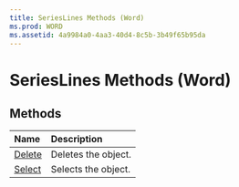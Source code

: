 ```yaml
---
title: SeriesLines Methods (Word)
ms.prod: WORD
ms.assetid: 4a9984a0-4aa3-40d4-8c5b-3b49f65b95da
---
```



# SeriesLines Methods (Word)

## Methods



|**Name**|**Description**|
|:-----|:-----|
|[Delete](serieslines-delete-method-word.md)|Deletes the object.|
|[Select](serieslines-select-method-word.md)|Selects the object.|

